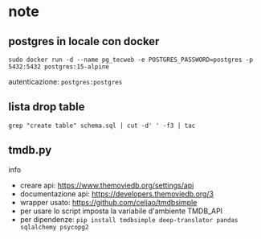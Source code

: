 # note

## postgres in locale con docker
```
sudo docker run -d --name pg_tecweb -e POSTGRES_PASSWORD=postgres -p 5432:5432 postgres:15-alpine
```

autenticazione: `postgres:postgres`

## lista drop table
```
grep "create table" schema.sql | cut -d' ' -f3 | tac
```

## tmdb.py

info
- creare api: https://www.themoviedb.org/settings/api
- documentazione api: https://developers.themoviedb.org/3
- wrapper usato: https://github.com/celiao/tmdbsimple
- per usare lo script imposta la variabile d'ambiente TMDB_API
- per dipendenze: `pip install tmdbsimple deep-translator pandas sqlalchemy psycopg2`

